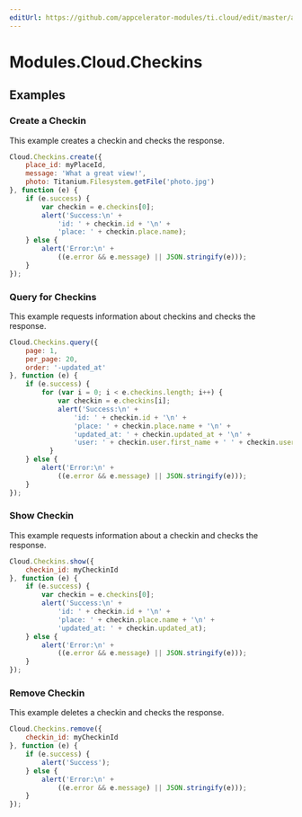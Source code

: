 ```yaml
---
editUrl: https://github.com/appcelerator-modules/ti.cloud/edit/master/apidoc/Checkins/Checkins.yml
---
```

# Modules.Cloud.Checkins

<TypeHeader/>

## Examples

### Create a Checkin

This example creates a checkin and checks the response.

``` js
Cloud.Checkins.create({
    place_id: myPlaceId,
    message: 'What a great view!',
    photo: Titanium.Filesystem.getFile('photo.jpg')
}, function (e) {
    if (e.success) {
        var checkin = e.checkins[0];
        alert('Success:\n' +
            'id: ' + checkin.id + '\n' +
            'place: ' + checkin.place.name);
    } else {
        alert('Error:\n' +
            ((e.error && e.message) || JSON.stringify(e)));
    }
});
```

### Query for Checkins

This example requests information about checkins and checks the response.

``` js
Cloud.Checkins.query({
    page: 1,
    per_page: 20,
    order: '-updated_at'
}, function (e) {
    if (e.success) {
        for (var i = 0; i < e.checkins.length; i++) {
            var checkin = e.checkins[i];
            alert('Success:\n' +
                'id: ' + checkin.id + '\n' +
                'place: ' + checkin.place.name + '\n' +
                'updated_at: ' + checkin.updated_at + '\n' +
                'user: ' + checkin.user.first_name + ' ' + checkin.user.last_name);
          }
    } else {
        alert('Error:\n' +
            ((e.error && e.message) || JSON.stringify(e)));
    }
});
```

### Show Checkin

This example requests information about a checkin and checks the response.

``` js
Cloud.Checkins.show({
    checkin_id: myCheckinId
}, function (e) {
    if (e.success) {
        var checkin = e.checkins[0];
        alert('Success:\n' +
            'id: ' + checkin.id + '\n' +
            'place: ' + checkin.place.name + '\n' +
            'updated_at: ' + checkin.updated_at);
    } else {
        alert('Error:\n' +
            ((e.error && e.message) || JSON.stringify(e)));
    }
});
```

### Remove Checkin

This example deletes a checkin and checks the response.

``` js
Cloud.Checkins.remove({
    checkin_id: myCheckinId
}, function (e) {
    if (e.success) {
        alert('Success');
    } else {
        alert('Error:\n' +
            ((e.error && e.message) || JSON.stringify(e)));
    }
});
```

<ApiDocs/>
